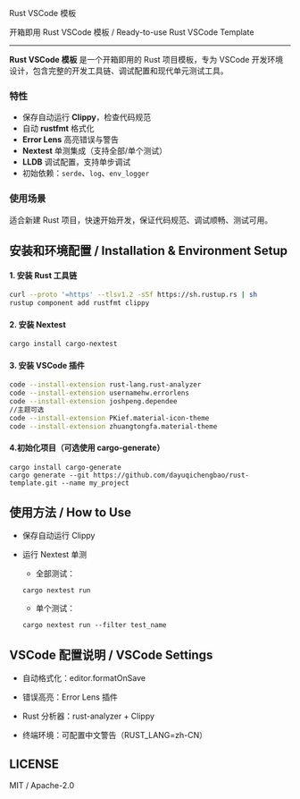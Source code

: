 Rust VSCode 模板

开箱即用 Rust VSCode 模板 / Ready-to-use Rust VSCode Template

---

**Rust VSCode 模板** 是一个开箱即用的 Rust 项目模板，专为 VSCode 开发环境设计，包含完整的开发工具链、调试配置和现代单元测试工具。

### 特性

- 保存自动运行 **Clippy**，检查代码规范
- 自动 **rustfmt** 格式化
- **Error Lens** 高亮错误与警告
- **Nextest** 单测集成（支持全部/单个测试）
- **LLDB** 调试配置，支持单步调试
- 初始依赖：`serde`、`log`、`env_logger`

### 使用场景

适合新建 Rust 项目，快速开始开发，保证代码规范、调试顺畅、测试可用。


## 安装和环境配置 / Installation & Environment Setup

#### 1. 安装 Rust 工具链

```bash
curl --proto '=https' --tlsv1.2 -sSf https://sh.rustup.rs | sh
rustup component add rustfmt clippy
```

#### 2. 安装 Nextest

```bash
cargo install cargo-nextest
```
#### 3. 安装 VSCode 插件

```bash
code --install-extension rust-lang.rust-analyzer
code --install-extension usernamehw.errorlens
code --install-extension joshpeng.dependee
//主题可选
code --install-extension PKief.material-icon-theme
code --install-extension zhuangtongfa.material-theme

```

#### 4.初始化项目（可选使用 cargo-generate）

```
cargo install cargo-generate
cargo generate --git https://github.com/dayuqichengbao/rust-template.git --name my_project

```

## 使用方法 / How to Use

- 保存自动运行 Clippy

- 运行 Nextest 单测

    - 全部测试：
    ```
    cargo nextest run
    ```
    - 单个测试：
    ```
    cargo nextest run --filter test_name
    ```

## VSCode 配置说明 / VSCode Settings

- 自动格式化：editor.formatOnSave

- 错误高亮：Error Lens 插件

- Rust 分析器：rust-analyzer + Clippy

- 终端环境：可配置中文警告（RUST_LANG=zh-CN）

## LICENSE

MIT / Apache-2.0
